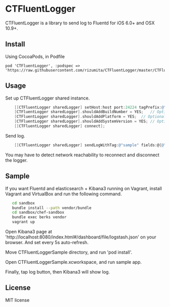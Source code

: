 CTFluentLogger
==============

CTFluentLogger is a library to send log to Fluentd for iOS 6.0+ and OSX 10.9+.

Install
----------

Using CocoaPods, in Podfile
```
pod 'CTFluentLogger', :podspec => 'https://raw.githubusercontent.com/rizumita/CTFluentLogger/master/CTFluentLogger.podspec'
```


Usage
----------

Set up CTFluentLogger shared instance.

```Objective-C
    [[CTFluentLogger sharedLogger] setHost:host port:24224 tagPrefix:@"myapp.ios"];
    [CTFluentLogger sharedLogger].shouldAddBuildNumber = YES;	// Optional
    [CTFluentLogger sharedLogger].shouldAddPlatform = YES;	// Optional, only for iOS
    [CTFluentLogger sharedLogger].shouldAddSystemVersion = YES;	// Optional
    [[CTFluentLogger sharedLogger] connect];
```

Send log.

```Objective-C
    [[CTFluentLogger sharedLogger] sendLogWithTag:@"sample" fields:@{@"test_key" : @"test_string"}];
```

You may have to detect network reachability to reconnect and disconnect the logger.

Sample
----------

If you want Fluentd and elasticsearch + Kibana3 running on Vagrant, install Vagrant and VirtualBox and run the following command.

```Bash
   cd sandbox
   bundle install --path vendor/bundle
   cd sandbox/chef-sandbox
   bundle exec berks vendor
   vagrant up
```

Open Kibana3 page at 'http://localhost:8080/index.html#/dashboard/file/logstash.json' on your browser. And set every 5s auto-refresh.

Move CTFluentLoggerSample directory, and run 'pod install'.

Open CTFluentLoggerSample.xcworkspace, and run sample app.

Finally, tap log button, then Kibana3 will show log.

License
----------

MIT license
